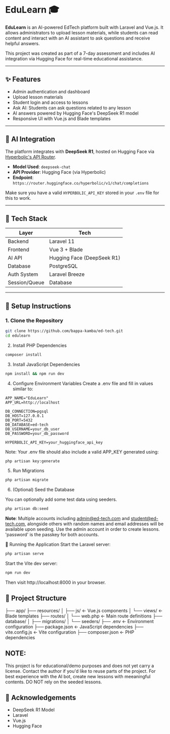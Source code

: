 # EduLearn 🎓

**EduLearn** is an AI-powered EdTech platform built with Laravel and Vue.js. It allows administrators to upload lesson materials, while students can read content and interact with an AI assistant to ask questions and receive helpful answers.

This project was created as part of a 7-day assessment and includes AI integration via Hugging Face for real-time educational assistance.

---

## ✨ Features

- Admin authentication and dashboard
- Upload lesson materials
- Student login and access to lessons
- Ask AI: Students can ask questions related to any lesson
- AI answers powered by Hugging Face's DeepSeek R1 model
- Responsive UI with Vue.js and Blade templates

---

## 🧠 AI Integration

The platform integrates with **DeepSeek R1**, hosted on Hugging Face via [Hyperbolic's API Router](https://router.huggingface.co/hyperbolic/v1/chat/completions).

- **Model Used**: `deepseek-chat`
- **API Provider**: Hugging Face (via Hyperbolic)
- **Endpoint**: `https://router.huggingface.co/hyperbolic/v1/chat/completions`

Make sure you have a valid `HYPERBOLIC_API_KEY` stored in your `.env` file for this to work.

---

## 🧰 Tech Stack

| Layer        | Tech                        |
|--------------|-----------------------------|
| Backend      | Laravel 11                  |
| Frontend     | Vue 3 + Blade               |
| AI API       | Hugging Face (DeepSeek R1)  |
| Database     | PostgreSQL                  |
| Auth System  | Laravel Breeze              |
| Session/Queue| Database                    |

---

## 🚀 Setup Instructions

### 1. Clone the Repository

```bash
git clone https://github.com/bappa-kamba/ed-tech.git
cd edulearn
```

2. Install PHP Dependencies
```bash
composer install
```

3. Install JavaScript Dependencies
```bash
npm install && npm run dev
```

4. Configure
Environment Variables
Create a .env file and fill in values similar to:
```.env
APP_NAME="EduLearn"
APP_URL=http://localhost

DB_CONNECTION=pgsql
DB_HOST=127.0.0.1
DB_PORT=5432
DB_DATABASE=ed-tech
DB_USERNAME=your_db_user
DB_PASSWORD=your_db_password

HYPERBOLIC_API_KEY=your_huggingface_api_key
```
Note: Your .env file should also include a valid APP_KEY generated using:
```bash
php artisan key:generate
```
5. Run Migrations
```bash
php artisan migrate
```
6. (Optional) Seed the Database

You can optionally add some test data using seeders.
```bash
php artisan db:seed
```
**Note**: Multiple accounts including admin@ed-tech.com and student@ed-tech.com, alongside others with random names and email addresses will be available upon seeding. Use the admin account in order to create lessons.
'password' is the passkey for both accounts.

🏃 Running the Application
Start the Laravel server:
```bash
php artisan serve
```
Start the Vite dev server:
```bash
npm run dev
```
Then visit http://localhost:8000 in your browser.

## 📁 Project Structure

├── app/
├── resources/
│   ├── js/         ← Vue.js components
│   └── views/      ← Blade templates
├── routes/
│   └── web.php     ← Main route definitions
├── database/
│   ├── migrations/
│   └── seeders/
├── .env            ← Environment configuration
├── package.json    ← JavaScript dependencies
├── vite.config.js  ← Vite configuration
├── composer.json   ← PHP dependencies

## NOTE:
This project is for educational/demo purposes and does not yet carry a license. Contact the author if you'd like to reuse parts of the project.
For best experience with the AI bot, create new lessons with meeaningful contents. DO NOT rely on the seeded lessons.

## 🙌 Acknowledgements
- DeepSeek R1 Model
- Laravel
- Vue.js
- Hugging Face
